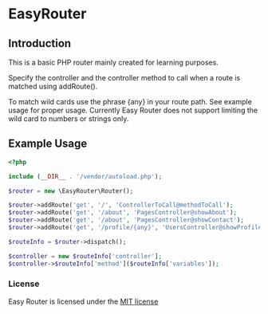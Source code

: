 # EasyRouter

## Introduction

This is a basic PHP router mainly created for learning purposes.

Specify the controller and the controller method to call when a route is matched using addRoute().

To match wild cards use the phrase {any} in your route path. See example usage for proper usage. Currently Easy Router does not support limiting the wild card to numbers or strings only.

## Example Usage
```php
<?php

include (__DIR__ . '/vendor/autoload.php');

$router = new \EasyRouter\Router();

$router->addRoute('get', '/', 'ControllerToCall@methodToCall');
$router->addRoute('get', '/about', 'PagesController@showAbout');
$router->addRoute('get', '/about', 'PagesController@showContact');
$router->addRoute('get', '/profile/{any}', 'UsersController@showProfile');

$routeInfo = $router->dispatch();

$controller = new $routeInfo['controller'];
$controller->$routeInfo['method']($routeInfo['variables']);
```

### License

Easy Router is licensed under the [MIT license](http://opensource.org/licenses/MIT)
